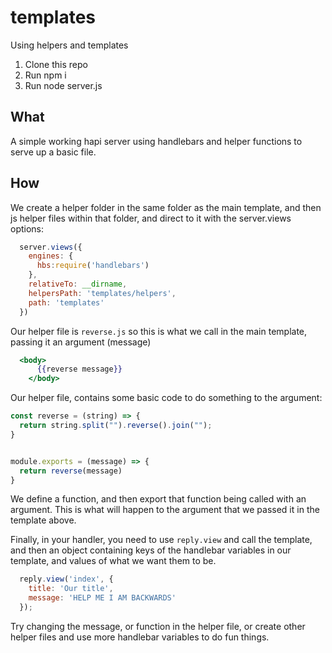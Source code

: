 # templates
Using helpers and templates

1. Clone this repo
2. Run npm i
3. Run node server.js

## What

A simple working hapi server using handlebars and helper functions to serve up a basic file.

## How

We create a helper folder in the same folder as the main template, and then js helper files within that folder, and direct to it with the server.views options:

```js
  server.views({
    engines: {
      hbs:require('handlebars')
    },
    relativeTo: __dirname,
    helpersPath: 'templates/helpers',
    path: 'templates'
  })
```
Our helper file is ```reverse.js``` so this is what we call in the main template, passing it an argument (message)

```hbs
  <body>
      {{reverse message}}
    </body>
```

Our helper file, contains some basic code to do something to the argument:

```js
const reverse = (string) => {
  return string.split("").reverse().join("");
}


module.exports = (message) => {
  return reverse(message)
}
```

We define a function, and then export that function being called with an argument. This is what will happen to the argument that we passed it in the template above.

Finally, in your handler, you need to use ```reply.view``` and call the template, and then an object containing keys of the handlebar variables in our template, and values of what we want them to be.

```js
  reply.view('index', {
    title: 'Our title',
    message: 'HELP ME I AM BACKWARDS'
  });
  ```
  
  Try changing the message, or function in the helper file, or create other helper files and use more handlebar variables to do fun things.
